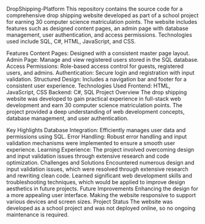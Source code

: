 DropShipping-Platform
This repository contains the source code for a comprehensive drop shipping website developed as part of a school project for earning 30 computer science matriculation points. The website includes features such as designed content pages, an admin page with database management, user authentication, and access permissions. Technologies used include SQL, C#, HTML, JavaScript, and CSS.

Features
Content Pages: Designed with a consistent master page layout.
Admin Page: Manage and view registered users stored in the SQL database.
Access Permissions: Role-based access control for guests, registered users, and admins.
Authentication: Secure login and registration with input validation.
Structured Design: Includes a navigation bar and footer for a consistent user experience.
Technologies Used
Frontend: HTML, JavaScript, CSS
Backend: C#, SQL
Project Overview
The drop shipping website was developed to gain practical experience in full-stack web development and earn 30 computer science matriculation points. The project provided a deep understanding of web development concepts, database management, and user authentication.

Key Highlights
Database Integration: Efficiently manages user data and permissions using SQL.
Error Handling: Robust error handling and input validation mechanisms were implemented to ensure a smooth user experience.
Learning Experience: The project involved overcoming design and input validation issues through extensive research and code optimization.
Challenges and Solutions
Encountered numerous design and input validation issues, which were resolved through extensive research and rewriting clean code.
Learned significant web development skills and troubleshooting techniques, which would be applied to improve design aesthetics in future projects.
Future Improvements
Enhancing the design for a more appealing user interface.
Making the website responsive to support various devices and screen sizes.
Project Status
The website was developed as a school project and was not deployed online, so no ongoing maintenance is required.

